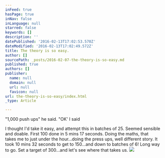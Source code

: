 ```yaml
---
inFeed: true
hasPage: true
inNav: false
inLanguage: null
starred: false
keywords: []
description: ''
datePublished: '2016-02-13T17:02:53.570Z'
dateModified: '2016-02-13T17:02:49.572Z'
title: The theory is so easy.
author: []
sourcePath: _posts/2016-02-07-the-theory-is-so-easy.md
published: true
authors: []
publisher:
  name: null
  domain: null
  url: null
  favicon: null
url: the-theory-is-so-easy/index.html
_type: Article

---
```

"1,000 push ups" he said. "OK' I said

I thought I'd take it easy, and attempt this in batches of 25\. Seemed sensible and doable. First 100 done in 5 mins 17 seconds. Doing the maths, that takes me to just under the hour...doing the press ups, well different story. It took 10 mins 32 seconds to get to 150...and down to batches of 6! Long way to go. Set a target of 300...and let's see where that takes us.
![](https://the-grid-user-content.s3-us-west-2.amazonaws.com/0d9eea21-8e53-4b36-93f9-28b595bf3da7.png)